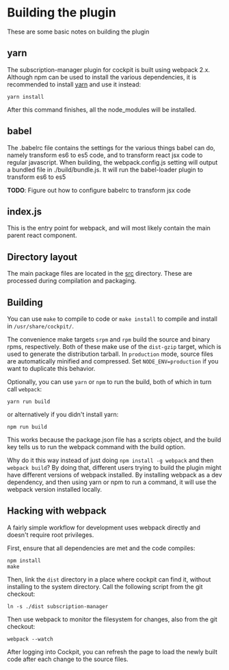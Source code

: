 # Building the plugin

These are some basic notes on building the plugin

## yarn

The subscription-manager plugin for cockpit is built using webpack 2.x.  Although npm can be used to install the various
dependencies, it is recommended to install [yarn][-yarnpkg] and use it instead:

```
yarn install
```

After this command finishes, all the node_modules will be installed.

## babel

The .babelrc file contains the settings for the various things babel can do, namely transform es6 to es5 code, and to
transform react jsx code to regular javascript. When building, the webpack.config.js setting will output a bundled file
in ./build/bundle.js.  It will run the babel-loader plugin to transform es6 to es5

**TODO**: Figure out how to configure babelrc to transform jsx code

## index.js

This is the entry point for webpack, and will most likely contain the main parent react component.


## Directory layout

The main package files are located in the [src](src) directory. These are processed during compilation and
packaging.

## Building

You can use `make` to compile to code or `make install` to compile and install in `/usr/share/cockpit/`.

The convenience make targets `srpm` and `rpm` build the source and binary rpms, respectively. Both of these make
use of the `dist-gzip` target, which is used to generate the distribution tarball. In `production` mode, source files
are automatically minified and compressed. Set `NODE_ENV=production` if you want to duplicate this behavior.

Optionally, you can use `yarn` or `npm` to run the build, both of which in turn call `webpack`:

```
yarn run build
```

or alternatively if you didn't install yarn:

```
npm run build
```

This works because the package.json file has a scripts object, and the build key tells us to run the webpack command
with the build option.

Why do it this way instead of just doing `npm install -g webpack` and then `webpack build`?  By doing that, different
users trying to build the plugin might have different versions of webpack installed.  By installing webpack as a dev
dependency, and then using yarn or npm to run a command, it will use the webpack version installed locally.

[-yarnpkg]: https://yarnpkg.com

## Hacking with webpack
A fairly simple workflow for development uses webpack directly and doesn't require root privileges.

First, ensure that all dependencies are met and the code compiles:
```
npm install
make
```

Then, link the `dist` directory in a place where cockpit can find it, without installing to the system directory.
Call the following script from the git checkout:
```
ln -s ./dist subscription-manager
```

Then use webpack to monitor the filesystem for changes, also from the git checkout:
```
webpack --watch
```

After logging into Cockpit, you can refresh the page to load the newly built code after each change to the source files.
